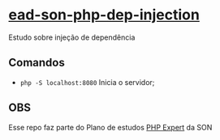 # [ead-son-php-dep-injection](https://www.schoolofnet.com/curso/php/linguagem-php/php-e-dependency-inje/)
Estudo sobre injeção de dependência

## Comandos
- ``php -S localhost:8080`` Inicia o servidor;

## OBS
Esse repo faz parte do Plano de estudos [PHP Expert](https://www.schoolofnet.com/plano-de-estudo-php-expert/) da SON
